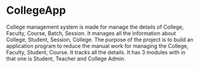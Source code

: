 # CollegeApp
College management system is made for manage the details of College, Faculty, Course, Batch, Session. It manages all the information about College, Student, Session, College. The purpose  of the project is to build an application program to reduce the manual work for managing the        College, Faculty, Student, Course. It tracks all the details. It has 3 modules with in that one is Student, Teacher and College Admin.
